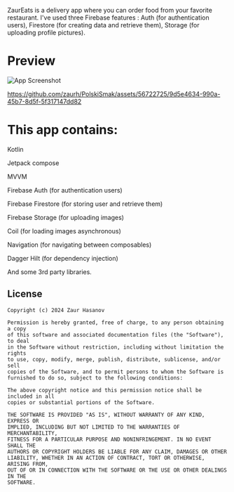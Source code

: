 

ZaurEats is a delivery app where you can order food from your favorite restaurant.
I've used three Firebase features : Auth (for authentication users), Firestore (for creating data and retrieve them), Storage (for uploading profile pictures).


# Preview

![App Screenshot](https://i.hizliresim.com/8cotxxq.png)




https://github.com/zaurh/PolskiSmak/assets/56722725/9d5e4634-990a-45b7-8d5f-5f317147dd82




# This app contains: 


Kotlin

Jetpack compose

MVVM

Firebase Auth (for authentication users)

Firebase Firestore (for storing user and retrieve them)

Firebase Storage (for uploading images)

Coil (for loading images asynchronous)

Navigation (for navigating between composables)

Dagger Hilt (for dependency injection)

And some 3rd party libraries.




## License
```
Copyright (c) 2024 Zaur Hasanov

Permission is hereby granted, free of charge, to any person obtaining a copy
of this software and associated documentation files (the "Software"), to deal
in the Software without restriction, including without limitation the rights
to use, copy, modify, merge, publish, distribute, sublicense, and/or sell
copies of the Software, and to permit persons to whom the Software is
furnished to do so, subject to the following conditions:

The above copyright notice and this permission notice shall be included in all
copies or substantial portions of the Software.

THE SOFTWARE IS PROVIDED "AS IS", WITHOUT WARRANTY OF ANY KIND, EXPRESS OR
IMPLIED, INCLUDING BUT NOT LIMITED TO THE WARRANTIES OF MERCHANTABILITY,
FITNESS FOR A PARTICULAR PURPOSE AND NONINFRINGEMENT. IN NO EVENT SHALL THE
AUTHORS OR COPYRIGHT HOLDERS BE LIABLE FOR ANY CLAIM, DAMAGES OR OTHER
LIABILITY, WHETHER IN AN ACTION OF CONTRACT, TORT OR OTHERWISE, ARISING FROM,
OUT OF OR IN CONNECTION WITH THE SOFTWARE OR THE USE OR OTHER DEALINGS IN THE
SOFTWARE.
